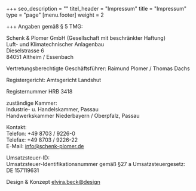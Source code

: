 +++
seo_description = ""
titel_header = "Impressum"
title = "Impressum"
type = "page"
[menu.footer]
weight = 2

+++
Angaben gemäß § 5 TMG:

Schenk & Plomer GmbH (Gesellschaft mit beschränkter Haftung)  
Luft- und Klimatechnischer Anlagenbau  
Dieselstrasse 6  
84051 Altheim / Essenbach

Vertretungsberechtigte Geschäftsführer: Raimund Plomer / Thomas Dachs

Registergericht: Amtsgericht Landshut

Registernummer HRB 3418

zuständige Kammer:  
Industrie- u. Handelskammer, Passau  
Handwerkskammer Niederbayern / Oberpfalz, Passau

Kontakt:  
Telefon:  +49 8703 / 9226-0  
Telefax: +49 8703 / 9226-22  
E-Mail:  info@schenk-plomer.de

Umsatzsteuer-ID:  
Umsatzsteuer-Identifikationsnummer gemäß §27 a Umsatzsteuergesetz:  
DE 157119631

Design & Konzept
[elvira.beck@design](http://elvirabeck-design.de)